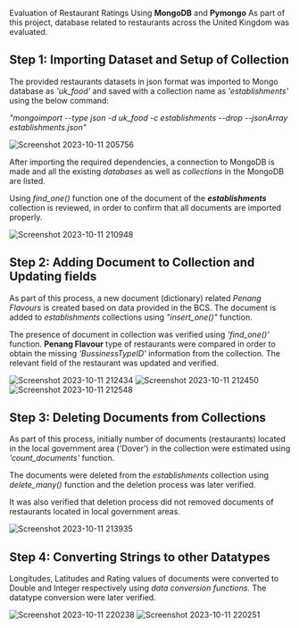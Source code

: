  Evaluation of Restaurant Ratings Using **MongoDB** and **Pymongo**
  As part of this project, database related to restaurants across the United Kingdom was evaluated.
  
## Step 1: Importing Dataset and Setup of Collection
The provided restaurants datasets in json format was imported to Mongo database as *'uk_food'* and saved with a collection name as *'establishments'* using the below command:

*"mongoimport --type json -d uk_food -c establishments --drop --jsonArray establishments.json"*

![Screenshot 2023-10-11 205756](https://github.com/pkrachakonda/NoSQL_Challenge/assets/20739237/cc569e82-5ec2-4146-b98c-aadf25683e06)

After importing the required dependencies, a connection to MongoDB is made and all the existing *databases* as well as *collections* in the MongoDB are listed. 

Using *find_one()* function one of the document of the ***establishments*** collection is reviewed, in order to confirm that all documents are imported properly.

![Screenshot 2023-10-11 210948](https://github.com/pkrachakonda/NoSQL_Challenge/assets/20739237/e92ce132-7211-491d-ac8d-e9967799d732)


## Step 2: Adding Document to Collection and Updating fields 
As part of this process, a new document (dictionary) related *Penang Flavours* is created based on data provided in the BCS. The document is added to *establishments* collections using *"insert_one()"* function. 

The presence of document in collection was verified using *'find_one()'* function. **Penang Flavour** type of restaurants were compared in order to obtain the missing *'BussinessTypeID'* information from the collection. The relevant field of the restaurant was updated and verified.

![Screenshot 2023-10-11 212434](https://github.com/pkrachakonda/NoSQL_Challenge/assets/20739237/2d73affd-1c29-4209-874f-9b15e38eb6bc)
![Screenshot 2023-10-11 212450](https://github.com/pkrachakonda/NoSQL_Challenge/assets/20739237/d02fb27b-4699-4a5d-8ef0-2f46dd75c39f)
![Screenshot 2023-10-11 212548](https://github.com/pkrachakonda/NoSQL_Challenge/assets/20739237/7ffa978a-11f8-468f-ab3d-264a4cb846ab)

## Step 3: Deleting Documents from Collections

As part of this process, initially number of documents (restaurants) located in the local government area ('Dover') in the collection were estimated using *'count_documents'* function.

The documents were deleted from the *establishments* collection using *delete_many()* function and the deletion process was later verified.

It was also verified that deletion process did not removed documents of restaurants located in local government areas.

![Screenshot 2023-10-11 213935](https://github.com/pkrachakonda/NoSQL_Challenge/assets/20739237/bf692151-82c0-4404-b0b2-aafaa175dacb)

## Step 4: Converting Strings to other Datatypes

Longitudes, Latitudes and Rating values of documents were converted to Double and Integer respectively using *data conversion functions*. The datatype conversion were later verified.

![Screenshot 2023-10-11 220238](https://github.com/pkrachakonda/NoSQL_Challenge/assets/20739237/133187f1-b089-4ec6-aee8-b132dc2cf61c)
![Screenshot 2023-10-11 220251](https://github.com/pkrachakonda/NoSQL_Challenge/assets/20739237/69561892-6870-40a4-9c1a-b278289521d4)

